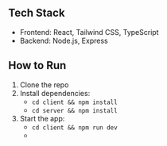 ## Tech Stack
- Frontend: React, Tailwind CSS, TypeScript
- Backend: Node.js, Express 

## How to Run

1. Clone the repo
2. Install dependencies:
   - `cd client && npm install`
   - `cd server && npm install`
3. Start the app:
   - `cd client && npm run dev`
   - 
